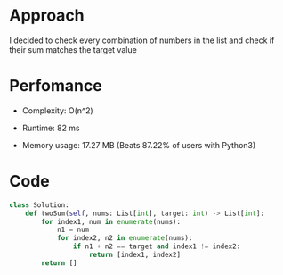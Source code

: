 # Approach
I decided to check every combination of numbers in the list and check if their sum matches the target value

# Perfomance

- Complexity: O(n^2) 

- Runtime: 82 ms

- Memory usage: 17.27 MB (Beats 87.22% of users with Python3)

# Code
```python
class Solution:
    def twoSum(self, nums: List[int], target: int) -> List[int]:
        for index1, num in enumerate(nums):
            n1 = num
            for index2, n2 in enumerate(nums):
                if n1 + n2 == target and index1 != index2:
                    return [index1, index2]
        return []
```
